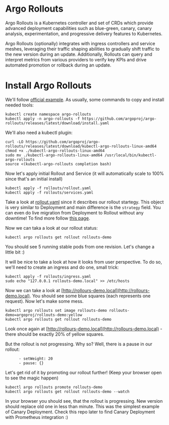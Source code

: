 # Argo Rollouts

Argo Rollouts is a Kubernetes controller and set of CRDs which provide advanced deployment capabilities such as blue-green, canary, canary analysis, experimentation, and progressive delivery features to Kubernetes.

Argo Rollouts (optionally) integrates with ingress controllers and service meshes, leveraging their traffic shaping abilities to gradually shift traffic to the new version during an update. Additionally, Rollouts can query and interpret metrics from various providers to verify key KPIs and drive automated promotion or rollback during an update.

# Install Argo Rollouts

We'll follow [official example](https://argoproj.github.io/argo-rollouts/getting-started/).
As usually, some commands to copy and install needed tools:

```shell
kubectl create namespace argo-rollouts
kubectl apply -n argo-rollouts -f https://github.com/argoproj/argo-rollouts/releases/latest/download/install.yaml
```

We'll also need a kubectl plugin:
```shell
curl -LO https://github.com/argoproj/argo-rollouts/releases/latest/download/kubectl-argo-rollouts-linux-amd64
chmod +x ./kubectl-argo-rollouts-linux-amd64
sudo mv ./kubectl-argo-rollouts-linux-amd64 /usr/local/bin/kubectl-argo-rollouts
source <(kubectl-argo-rollouts completion bash)
```

Now let's apply initial Rollout and Service (it will automatically scale to 100% since that's an initial install)
```shell
kubectl apply -f rollouts/rollout.yaml
kubectl apply -f rollouts/services.yaml
```
Take a look at [rollout.yaml](rollouts/rollout.yaml) since it describes our rollout startegy. This object is very similar to Deployment and main difference is the `strategy` field. You can even do live migration from Deployment to Rollout without any downtime! To find more follow [this page](https://argoproj.github.io/argo-rollouts/migrating/).

Now we can taka a look at our rollout status:
```shell
kubectl argo rollouts get rollout rollouts-demo
```
You should see 5 running stable pods from one revision. Let's change a little bit :)

It will be nice to take a look at how it looks from user perspective. To do so, we'll need to create an ingress and do one, small trick:
```shell
kubectl apply -f rollouts/ingress.yaml
sudo echo "127.0.0.1 rollouts-demo.local" >> /etc/hosts
```

Now we can take a look at [http://rollours-demo.local](http://rollours-demo.local). You should see some blue squares (each represents one request). Now let's make some mess.

```shell
kubectl argo rollouts set image rollouts-demo rollouts-demo=argoproj/rollouts-demo:yellow
kubectl argo rollouts get rollout rollouts-demo
```

Look once again at [http://rollours-demo.local](http://rollours-demo.local) - there should be exactly 20% of yellow squares. 

But the rollout is not progressing. Why so? Well, there is a pause in our rollout:
```shell
      - setWeight: 20
      - pause: {}
```

Let's get rid of it by promoting our rollout further! (Keep your browser open to see the magic happen)
```shell
kubectl argo rollouts promote rollouts-demo
kubectl argo rollouts get rollout rollouts-demo --watch
```

In your browser you should see, that the rollout is progressing. New version should replace old one in less than minute. This was the simplest example of Canary Deployment. Check this repo later to find Canary Deployment with Prometheus integration :)
